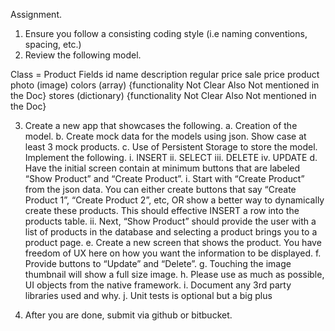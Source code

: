 Assignment.
1.	Ensure you follow a consisting coding style (i.e naming conventions, spacing, etc.) 
2.	Review the following model.

Class = Product
Fields
id
name
description
regular price
sale price
product photo (image)
colors (array)     {functionality Not Clear Also Not mentioned in the Doc}
stores (dictionary) {functionality Not Clear Also Not mentioned in the Doc}

3.	Create a new app that showcases the following.
a.	Creation of the model.
b.	Create mock data for the models using json. Show case at least 3 mock products.
c.	Use of Persistent Storage to store the model. Implement the following.
        i.	INSERT
       ii.	SELECT
      iii.	DELETE
       iv.	UPDATE
d.	Have the initial screen contain at minimum buttons that are labeled “Show Product” and “Create Product”.
       i.	Start with “Create Product” from the json data. You can either create buttons that say “Create Product 1”, “Create Product 2”, etc, OR show a better way to     dynamically create these products.  This should effective INSERT a row into the products table.
       ii.	Next, “Show Product” should provide the user with a list of products in the database and selecting a product brings you to a product page.
e.	Create a new screen that shows the product. You have freedom of UX here on how you want the information to be displayed.
f.	Provide buttons to “Update” and “Delete”. 
g.	Touching the image thumbnail will show a full size image.
h.	Please use as much as possible, UI objects from the native framework. 
i.	Document any 3rd party libraries used and why.
j.	Unit tests is optional but a big plus 


4.	After you are done, submit via github or bitbucket.

